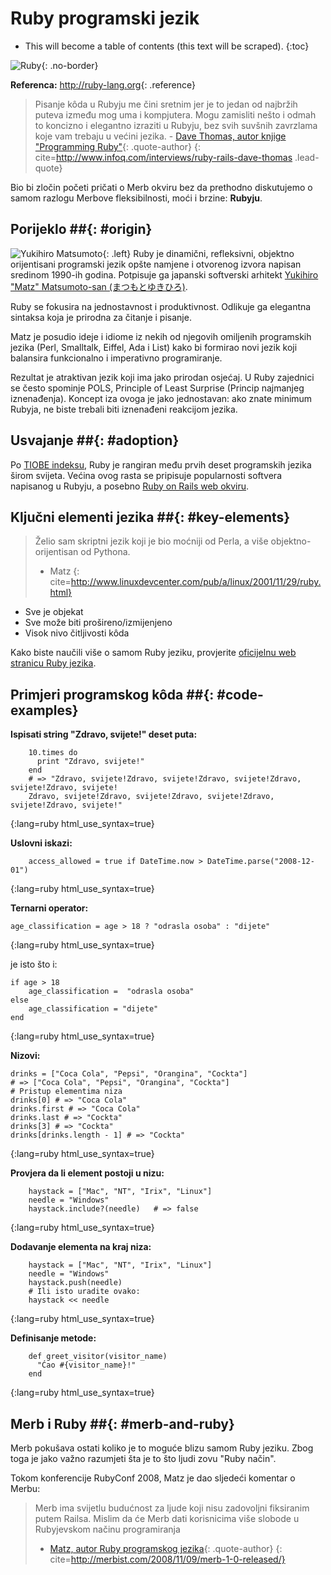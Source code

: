 # Ruby programski jezik

* This will become a table of contents (this text will be scraped).
{:toc}

![Ruby](/images/ruby-header.gif){: .no-border}

**Referenca:** <http://ruby-lang.org>{: .reference}

> Pisanje kôda u Rubyju me čini sretnim jer je to jedan od najbržih puteva
> između mog uma i kompjutera.
> Mogu zamisliti nešto i odmah to koncizno i 
> elegantno izraziti u Rubyju, bez svih suvšnih zavrzlama koje vam trebaju u
> većini jezika. -
> [Dave Thomas, autor knjige "Programming Ruby"][dt]{: .quote-author}
{: cite=http://www.infoq.com/interviews/ruby-rails-dave-thomas .lead-quote}

Bio bi zločin početi pričati o Merb okviru bez da prethodno diskutujemo o samom 
razlogu Merbove fleksibilnosti, moći i brzine: **Rubyju**.

## Porijeklo ##{: #origin}
![Yukihiro Matsumoto](/images/Yukihiro_Matsumoto.jpg){: .left}
Ruby je dinamični, refleksivni, objektno orijentisani programski jezik opšte
namjene i otvorenog izvora napisan sredinom 1990-ih godina.
Potpisuje ga japanski softverski arhitekt
[Yukihiro "Matz" Matsumoto-san (まつもとゆきひろ)][matz].

Ruby se fokusira na jednostavnost i produktivnost. Odlikuje ga elegantna
sintaksa koja je prirodna za čitanje i pisanje.

Matz je posudio ideje i idiome iz nekih od njegovih omiljenih programskih
jezika (Perl, Smalltalk, Eiffel, Ada i List) kako bi formirao novi jezik koji
balansira funkcionalno i imperativno programiranje.

Rezultat je atraktivan jezik koji ima jako prirodan osjećaj.
U Ruby zajednici se često spominje POLS, Principle of Least Surprise (Princip
najmanjeg iznenađenja).
Koncept iza ovoga je jako jednostavan: ako znate minimum Rubyja, ne biste
trebali biti iznenađeni reakcijom jezika.

## Usvajanje ##{: #adoption}
Po [TIOBE indeksu][tiobe], Ruby je rangiran među prvih deset programskih jezika
širom svijeta.
Većina ovog rasta se pripisuje popularnosti softvera napisanog u Rubyju, a
posebno [Ruby on Rails web okviru][rails].

## Ključni elementi jezika ##{: #key-elements}

> Želio sam skriptni jezik koji je bio moćniji od Perla, a više
> objektno-orijentisan od Pythona.
> - Matz
{: cite=http://www.linuxdevcenter.com/pub/a/linux/2001/11/29/ruby.html}

* Sve je objekat
* Sve može biti prošireno/izmijenjeno
* Visok nivo čitljivosti kôda

Kako biste naučili više o samom Ruby jeziku, provjerite
[oficijelnu web stranicu Ruby jezika][rubylang-about].

## Primjeri programskog kôda ##{: #code-examples}

**Ispisati string "Zdravo, svijete!" deset puta:**

		10.times do
		  print "Zdravo, svijete!"
		end
		# => "Zdravo, svijete!Zdravo, svijete!Zdravo, svijete!Zdravo, svijete!Zdravo, svijete!
		Zdravo, svijete!Zdravo, svijete!Zdravo, svijete!Zdravo, svijete!Zdravo, svijete!"
{:lang=ruby html_use_syntax=true}

**Uslovni iskazi:**

		access_allowed = true if DateTime.now > DateTime.parse("2008-12-01")
{:lang=ruby html_use_syntax=true}

**Ternarni operator:**

	age_classification = age > 18 ? "odrasla osoba" : "dijete"
{:lang=ruby html_use_syntax=true}

je isto što i:

	if age > 18
		age_classification =  "odrasla osoba"
	else
		age_classification = "dijete"
	end
{:lang=ruby html_use_syntax=true}

**Nizovi:**

	drinks = ["Coca Cola", "Pepsi", "Orangina", "Cockta"]
	# => ["Coca Cola", "Pepsi", "Orangina", "Cockta"]
	# Pristup elementima niza
	drinks[0] # => "Coca Cola"
	drinks.first # => "Coca Cola"
	drinks.last # => "Cockta"
	drinks[3] # => "Cockta"
	drinks[drinks.length - 1] # => "Cockta"
{:lang=ruby html_use_syntax=true}


**Provjera da li element postoji u nizu:**

		haystack = ["Mac", "NT", "Irix", "Linux"]
		needle = "Windows"
		haystack.include?(needle)	# => false
{:lang=ruby html_use_syntax=true}

**Dodavanje elementa na kraj niza:**

		haystack = ["Mac", "NT", "Irix", "Linux"]
		needle = "Windows"
		haystack.push(needle)
		# Ili isto uradite ovako:
		haystack << needle
{:lang=ruby html_use_syntax=true}

**Definisanje metode:**

		def greet_visitor(visitor_name)
		  "Ćao #{visitor_name}!"
		end
{:lang=ruby html_use_syntax=true}

## Merb i Ruby ##{: #merb-and-ruby}

Merb pokušava ostati koliko je to moguće blizu samom Ruby jeziku.
Zbog toga je jako važno razumjeti šta je to što ljudi zovu "Ruby način".

Tokom konferencije RubyConf 2008, Matz je dao sljedeći komentar o Merbu:

> Merb ima svijetlu budućnost za ljude koji nisu zadovoljni fiksiranim putem
> Railsa.
> Mislim da će Merb dati korisnicima više slobode u Rubyjevskom načinu
> programiranja
> - [Matz, autor Ruby programskog jezika][rubylang]{: .quote-author}
{: cite=http://merbist.com/2008/11/09/merb-1-0-released/}

[dt]: http://pragdave.pragprog.com/
[matz]: http://en.wikipedia.org/wiki/Yukihiro_Matsumoto
[tiobe]: http://www.tiobe.com/index.php/content/paperinfo/tpci/index.html
[rails]: http://rubyonrails.org
[rubylang-about]: http://www.ruby-lang.org/en/about
[rubylang]: http://ruby-lang.org/
